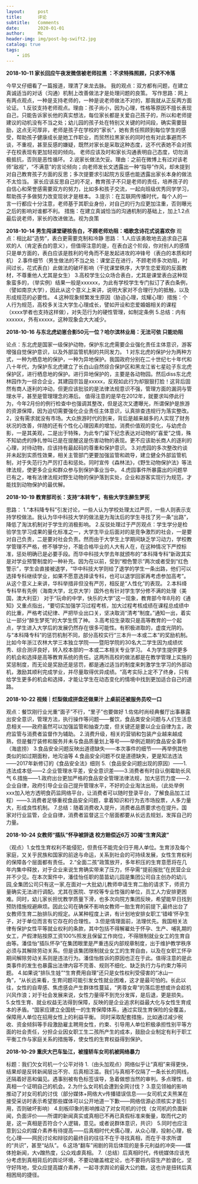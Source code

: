 ```yaml
---
layout:     post
title:      评论
subtitle:   Comments
date:       2020-01-01
author:     Mc
header-img: img/post-bg-swift2.jpg
catalog: true
tags:
    - iOS
---
```



**2018-10-11 家长回应午夜发微信被老师拉黑 ：不求特殊照顾，只求不冷落**

今早又仔细看了一篇报道，理清了来龙去脉。
我的观点：双方都有问题，在建立真诚适当的对话（沟通）机制上改善做法才是处理问题的良策。
写作思路：网上有两点观点，一种是支持老师的，一种是说老师做法不对的，那我就从正反两方面论证。
1.反驳支持老师观点。理由：孩子尚小，因为心理，性格等原因不擅长表现自己，只能告诉家长他的真实想法，每位家长都是关爱自己孩子的，所以和老师提建议的动机没有不当之处；幼儿园的孩子处在特别又关键的时间段，确实需要鼓励，这点无可厚非，老师是孩子在学校的“家长”，她有责任照顾到每位学生的感受，帮助孩子健康成长是她工作职业，而贸然拉黑家长的同时也有对此事避而不谈，不重视，甚至反感的嫌疑，既然对家长是采取这种态度，这不代表她不会对孩子在校表现有更加轻视的倾向。
老师应该及时和家长沟通表明自己态度，切勿消极抵抗，否则是恶性循环。
2.说家长做法欠妥。理由：之前在微博上有过对该老师“敌视”，“不满意”的言论倾向；向老师发长文透露出一种“指导”作风，却未提到对自己教育孩子方面的反思；多次提要求引起院方反感也能透露出家长本身的做法不太恰当。
家长应该反思自己的不足，教育孩子不只是老师的责任，培养孩子的自信心和荣誉感需要双方的努力，比如多和孩子交流，一起向班级优秀同学学习，帮助孩子多做努力改变现状才是根本。
3.提示：在互联网传播时代，每个人的一言一行都应十分注意，老师基于其职业身份，对自己的行为应更加注重，否则曝光之后的影响对谁都不利。
措施：在建立真诚恰当的沟通机制的基础上，加上1.2点最后说老师，家长的改进做法。视为良策

**2018-10-14  男生闯课堂硬核告白，不顾老师劝阻：唱歌念诗花式说喜欢你**
观点：相比起“造势”，表白更需要克制和冷静
思路：
1.人应该勇敢地去追求自己喜欢的人（肯定表白的意义），但值得注意的是，在表白这个阶段，你对别人的感情只是单方面的，表白应该是胜利的号角而不是发起进攻的冲锋号（表白的本质和时机）
2.事件细节（男生做法的不当之处：课堂正在进行，不顾老师多次劝阻，时间过长，花式表白）此做法的破坏影响（干扰课堂秩序，大学生恋爱观的反面教材，不尊重他人尤其是女生）
3.高校学生公众场合表白，尤其是课堂表白这种现象蛮多的，（举实例）结果一般是xxxxxx，为此有学校学生专门拟订了表白条例，（譬如南京大学），因此从这个意义上来讲，说明大家对不合理行为的抵触，以及形成规范的必要性。
4.这种现象频繁发生原因（胁迫心理，炫耀心理）措施：个人行为规范，高校多关注大学生心理成长，譬如开设和恋爱婚姻相关的课程（xxxx学者也支持这样做），对失范行为的硬性管理，如制定条例
5.总结：内有xxxxxx，外有xxxxx，这种现象会大大减少。

**2018-10-16 与东北虎幼崽合影50元一位？哈尔滨林业局：无法可依 只能劝阻**

论点：东北虎是国家一级保护动物，保护东北虎需要企业强化责任主体意识，游客增强自觉保护意识，以及外部监管机制的共同发力。
1   对东北虎的保护分为两种方式，一种为栖息地的保护，一种为异地保护。我国政府分别在二十世纪七十年代和八十年代，为保护东北虎建立了长白山自然综合保护区和黑龙江省七星砬子东北虎保护区，进行栖息地的保护。进行异地保护的，主要是各动物园。然后diss东北虎林园作为一综合企业，其建园宗旨是xxxxx，反观如此行为却狠狠打脸！这背后固然有商人逐利的冲动，但更应该批驳的是法律法规意识不强，管理方面的漏洞与管理水平，甚至是管理理念的滞后。
值得注意的是早在2012年，就要求叫停此行为，今年2月份的例行检查中也强调其整改，但是这次又遭曝光，所谓保护是旅游的资源保障，因为迫切需要强化企业责任主体意识，认真排查违规行为落实整改。
2，没有需求就没有市场。大众旅游时代的到来，背后是越来越多的人实现了财务状况的改善，伴随的还有个性化心理因素的增加，消费价值观的变化，与幼虎合影，一是其美观，二是出于特殊，为此专门留下纪念表达对动物的“喜爱”之情，殊不知幼虎的挣扎惨叫已是在提醒这是伤害动物的表现。更不应该助长商人的逐利的心理，对待动物，应该持有最起码的尊重和保护意识。
3.对虎园的多次整改约谈并未起到实质性效果，相关主管部门更要加强监管和疏导，建立健全外部监管机制，对于失范行为严厉打击和惩处。同时宣传《森林法》，《野生动物保护法》等法律法规，使更多企业和群众参与到保护事业当中。
4.虎园事件所暴露出的问题早已有之，唯有法律法规对野生动物的保护落到实处，企业和游客实现行为规范，才能找到动物保护的最优解。

**2018-10-19 教育部司长：支持“本转专”，有些大学生醉生梦死**

思路：
1.“本科降专科”引发讨论，一些人认为学校处理太过严厉，一些人则表示支持学校做法。我认为华中科技大学的做法是为淘汰后的学生寻找了另一条“出路”，降低了淘汰机制对于学生的消极影响。
2.反驳处理过于严厉观点：学生学分是检验学生学习成果的量化标准之一，大学生毕业后面对的是竞争激烈的社会，一是要对自己负责，二是要对社会负责。然而由于大学生上学期间缺乏学习动力，学校教学管理不严格，修不够学分，不能合格毕业的人大有人在，在这种情况下严控标准，惩处明确已是必要手段。而华中科技大学去年就颁布的“本科降专科”新政其实是对学业预警制度的一种补充。因为在以前，受到“橙色警示”两次或者受到“红色警示”，学生会直接被退学，“华中科技大学则给了退学的学生一条出路，他们可以选择专科继续学业，如果不愿意选择读专科，也可以退学回家再考虑参加高考”。从这个意义上来讲，华科举措非但没有严厉，相反是“人性化”的表现。
2.本科绛专科早有先例（海南大学，北京大学）国外也有针对学生学分修不满的处理（美国，澳大利亚）
对于“玩命的中学，快乐的大学”这一现象，教育部今年8月的《通知》又重点指出，“要切实加强学习过程考核，加大过程考核成绩在课程总成绩中的比重，严格考试纪律、严把毕业出口关，坚决取消“清考”制度。”通知一出，着实让一部分“醉生梦死”的大学生慌了神。
3.高考招生录取只是高等教育的一个起点，学生进入大学后的发展仍然存在很多可能性。有积极进取的，虚度光阴的。与“本科降专科”的惩罚机制不同，部分高校实行“三本升一本或二本”的奖励机制。比如今年浙江农林大学三本独立学院——暨阳学院的30名大二学生因为成绩优秀、综合测评良好，转入校本部的一本或二本相关专业学习。
4.为学生提供更多的机会和选择是高等教育系统的责任。这两所高校的做法都是在教学管理上实施的奖惩制度，而无论是奖励还是惩罚，都是通过适当的制度来刺激学生学习的外部动机，激励其顺利完成学业，并尽量取得优异成绩。“高考实际上定不了终身，只有给学生更多的机会和选择，才能让学生在动态变化的情境中找到更加适合自己的道路。

**2018-10-22 视频｜烂梨做成拼盘还做果汁 上桌前还被服务员咬一口**

观点：餐饮刚行业光重“面子”不行，“里子”也要做好
1.佐佑时尚经典餐厅出事暴露出安全意识，管理方法，执行操作等问题――餐饮，食品类安全问题与人们生活息息相关――政府虽然可以加强监管和抽查力度，但关键还是要以企业自律为主，政府监管与消费者监督作为辅助。
2.消费升级，相关的营销和包装产业越来越成熟，但是餐厅装修和服务并未与食品质量划上等号――举例近期的食品安全事件（海底捞）
3.食品安全问题反映出道德缺失――本次事件的细节――再举例其他类似的如过期面粉，地沟油等
4.食品安全问题不仅是道德缺失，更是知法违法――2017年新修订的《食品安全法》细则
5.（食品安全问题出现的原因）――1.违法成本低――2.企业管理水平差，安全意识差――3.消费者有时自认倒霉助长风气
6.措施――1.政府出台更加严格的食品安全管理法律法规，加大惩罚力度――2.企业自律，政府引导企业自己提升管理水平，不好的企业淘汰出局，（此处举例xxx加入地方透明食药监网络平台，让消费者可以随时登录平台，了解食品加工过程）――3.消费者足够重视食品安全问题，拿着知识和行为去市场投票，人多力量大，形成良性机制。
7.总结：随着消费收入提升，消费者品质要求也在提升。国家对行业监管，企业自律，消费者监督这三个层面都要从长远去规划，发挥自己的力量。


**2018-10-24 女教师“插队”怀孕被辞退 校方赔偿近6万 3D揭“生育风波”**

（观点）1.女性生育权利不能侵犯，但责任不能完全归于用人单位。生育涉及每个家庭，又关乎民族和国家的前途与命运，关系到社会的可持续发展，女性生育权利的保障各个层面都有责任。
2.“全面二孩”政策放开，多年积压的生育意愿将在几年内集中释放，对于企业来说生育确实带来了压力，怀孕需“提前报批”在民营企业并不少见。在本次案件中，潘佳怡任职的苗苗幼儿园是集团公司自主创办的幼儿园,全集团公司只有这一家,在面对一大批幼儿教师申请生育二胎的请求下，师资力量确实无法进行调配。尤其在医院、学校等专业性强的单位，员工人力安排更困难。同时，幼儿家长担忧教学质量下滑，也多次向院方集团反映，希望能早日找到预防措施规避麻烦。因此公司在确保不影响女教师一胎生育的前提下,最终出台了女教师生育二胎排队的规定。从某种程度上讲，有计划地安排女职工‘错峰’怀孕生子，对于单位而言有它存在的合理性。
3.但是情理面前，法理优先。我国相关法律有保护女性平等就业权利的条款，其中包括不得解雇处于怀孕、生产、哺乳期的女工，产假津贴按原工资100%照发且保留工作岗位，不得限制就业女工的生育自由等。潘佳怡“插队怀孕”在集团眼里是严重违反内部规章制度，出于维护教学秩序必须与其解除劳动关系。但是该集团限制就业女工的生育自由，以及在女职工怀孕期间解除劳动关系则是违法行为。潘佳怡胜诉的原因也正在于此。值得注意的是此类事件的发生也暴露出法律内容不完善、规则不细化、缺乏执行力与约束力等问题。
4.如果说“排队生娃”“生育费用自理”还只是女性权利受侵害的“冰山一角”，“从长远来看，生育问题可能引发女性就业困难，这才是最可怕的。长此以往，女性的自卑感、焦虑感会产生群体性蔓延，“男尊女卑”的落后思想或许会趁机兴风作浪；对于社会发展来说，女性力量得不到充分发挥，是后退，更是损失。
5.女性生育、就业权益无法得到保障，反映的是企业追求利益最大化与女性生育成本的矛盾。“国家应建立全国统一的生育保障体系，通过实现生育保险的全覆盖，保障用人单位在招用女性上的利益平衡。
同时采取配套措施，比如通过减少税收、资金倾斜等手段激励雇主聘用女性，约束、引导用人单位积极承担性别平等方面的社会责任，分担企业因女职工生二孩所产生的成本，鼓励企业制定有利于职工平衡工作与家庭关系的措施等，使女性的生育权益得到保护。

**2018-10-29 重庆大巴车坠江，被撞轿车女司机被网络暴力**

标题：我们欠女司机一个公平对待
1.（由头加观点）网络似乎让“真相”来得更快，结果却是反转新闻层出不穷、后真相泛滥。我们与真相不仅隔了一条长长的网线，还隔着好恶和偏见。遇事别被有色标签误导，急着做想当然的审判。多点理性，给真相一个证明自己的机会。 ​
2.为什么女司机会遭到全网讨伐？
3.意见领袖的影响推动了对女司机的讨伐（部分媒体+网络大v传播错误信息――女司机丈夫熊某在接受采访时表示希望那些媒体可以公开地道一下歉――网络信源必须核实才能引用，否则破坏影响）
4.刻板印象的影响推动了对女司机的讨伐（女司机的负面新闻，负面评价――所谓的新闻真实或真相已不再已真假标准来衡量，取而代之的是，这一真相是否符合个人逻辑，意见。或者说群体意识，共识）
5.同时也应注意到公众的媒介素养有待提高――后真相时代犬儒心理，从众心理，投射心理，极化心理――网民讨论和辩驳的最终目的往往不在于寻找真相，而在于寻求所谓的“共识”，甚至“站队”。
6.这场“翻车”闹剧的背后体现的是多元利益的冲突――媒体抢新闻，大v蹭热度，公众戏虐真相。
7.（总结）后真相时代，传统媒体应该充分考虑到真相背后的舆论环境，不要动辙盖棺定论，也不要将内容生产脸谱化，坚守好阵地，受众应提高媒介素养，一起寻求舆论的最大公约数。这也许是扭转后真相困局的捷径。

